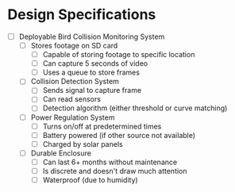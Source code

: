 Design Specifications
=====================
- [ ] Deployable Bird Collision Monitoring System
	- [ ] Stores footage on SD card
		- [ ] Capable of storing footage to specific location
		- [ ] Can capture 5 seconds of video
		- [ ] Uses a queue to store frames
	- [ ] Collision Detection System
        - [ ] Sends signal to capture frame
        - [ ] Can read sensors
        - [ ] Detection algorithm (either threshold or curve matching)
    - [ ] Power Regulation System
        - [ ] Turns on/off at predetermined times
        - [ ] Battery powered (if other source not available)
        - [ ] Charged by solar panels
    - [ ] Durable Enclosure
        - [ ] Can last 6+ months without maintenance
        - [ ] Is discrete and doesn't draw much attention
        - [ ] Waterproof (due to humidity)